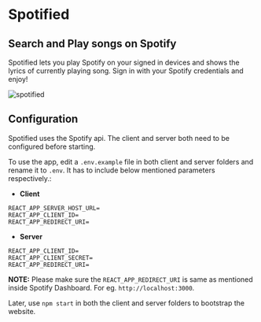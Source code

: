 # Spotified

## Search and Play songs on Spotify

Spotified lets you play Spotify on your signed in devices and shows the lyrics of currently playing song. Sign in with your Spotify credentials and enjoy!

![spotified](https://user-images.githubusercontent.com/41537302/129008458-b7e013a3-b659-4d4a-8cd0-8adfb555653d.gif)


## Configuration

Spotified uses the Spotify api. The client and server both need to be configured before starting. 

To use the app, edit a ```.env.example``` file in both client and server folders and rename it to `.env`. It has to include below mentioned parameters respectively.:

- <strong>Client</strong>
```
REACT_APP_SERVER_HOST_URL=
REACT_APP_CLIENT_ID=
REACT_APP_REDIRECT_URI=
```

- <strong>Server</strong>
```
REACT_APP_CLIENT_ID=
REACT_APP_CLIENT_SECRET=
REACT_APP_REDIRECT_URI=
```
<strong>NOTE:</strong> Please make sure the `REACT_APP_REDIRECT_URI` is same as mentioned inside Spotify Dashboard. For eg. `http://localhost:3000`.

Later, use ```npm start``` in both the client and server folders to bootstrap the website.
